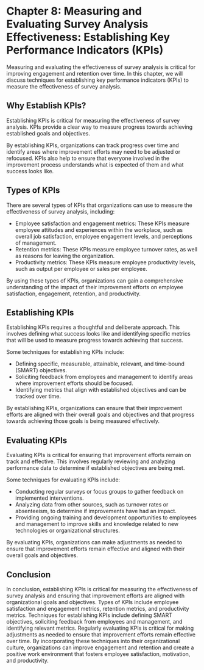 Chapter 8: Measuring and Evaluating Survey Analysis Effectiveness: Establishing Key Performance Indicators (KPIs)
=================================================================================================================

Measuring and evaluating the effectiveness of survey analysis is critical for improving engagement and retention over time. In this chapter, we will discuss techniques for establishing key performance indicators (KPIs) to measure the effectiveness of survey analysis.

Why Establish KPIs?
-------------------

Establishing KPIs is critical for measuring the effectiveness of survey analysis. KPIs provide a clear way to measure progress towards achieving established goals and objectives.

By establishing KPIs, organizations can track progress over time and identify areas where improvement efforts may need to be adjusted or refocused. KPIs also help to ensure that everyone involved in the improvement process understands what is expected of them and what success looks like.

Types of KPIs
-------------

There are several types of KPIs that organizations can use to measure the effectiveness of survey analysis, including:

* Employee satisfaction and engagement metrics: These KPIs measure employee attitudes and experiences within the workplace, such as overall job satisfaction, employee engagement levels, and perceptions of management.
* Retention metrics: These KPIs measure employee turnover rates, as well as reasons for leaving the organization.
* Productivity metrics: These KPIs measure employee productivity levels, such as output per employee or sales per employee.

By using these types of KPIs, organizations can gain a comprehensive understanding of the impact of their improvement efforts on employee satisfaction, engagement, retention, and productivity.

Establishing KPIs
-----------------

Establishing KPIs requires a thoughtful and deliberate approach. This involves defining what success looks like and identifying specific metrics that will be used to measure progress towards achieving that success.

Some techniques for establishing KPIs include:

* Defining specific, measurable, attainable, relevant, and time-bound (SMART) objectives.
* Soliciting feedback from employees and management to identify areas where improvement efforts should be focused.
* Identifying metrics that align with established objectives and can be tracked over time.

By establishing KPIs, organizations can ensure that their improvement efforts are aligned with their overall goals and objectives and that progress towards achieving those goals is being measured effectively.

Evaluating KPIs
---------------

Evaluating KPIs is critical for ensuring that improvement efforts remain on track and effective. This involves regularly reviewing and analyzing performance data to determine if established objectives are being met.

Some techniques for evaluating KPIs include:

* Conducting regular surveys or focus groups to gather feedback on implemented interventions.
* Analyzing data from other sources, such as turnover rates or absenteeism, to determine if improvements have had an impact.
* Providing ongoing training and development opportunities to employees and management to improve skills and knowledge related to new technologies or organizational structures.

By evaluating KPIs, organizations can make adjustments as needed to ensure that improvement efforts remain effective and aligned with their overall goals and objectives.

Conclusion
----------

In conclusion, establishing KPIs is critical for measuring the effectiveness of survey analysis and ensuring that improvement efforts are aligned with organizational goals and objectives. Types of KPIs include employee satisfaction and engagement metrics, retention metrics, and productivity metrics. Techniques for establishing KPIs include defining SMART objectives, soliciting feedback from employees and management, and identifying relevant metrics. Regularly evaluating KPIs is critical for making adjustments as needed to ensure that improvement efforts remain effective over time. By incorporating these techniques into their organizational culture, organizations can improve engagement and retention and create a positive work environment that fosters employee satisfaction, motivation, and productivity.
